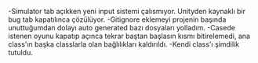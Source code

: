 -Simulator tab açıkken yeni input sistemi çalısmıyor. Unityden kaynaklı bir bug tab kapatılınca çözülüyor. -Gitignore eklemeyi projenin başında unuttuğumdan dolayı auto generated bazı dosyaları yolladım.
-Casede istenen oyunu kapatıp açınca tekrar baştan başlasın kısmı bitirelemedi, ana class'ın başka classlarla olan bağlılıkları kaldırıldı. 
-Kendi class'ı şimdilik tutuldu.
